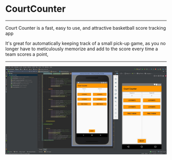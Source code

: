 # CourtCounter
****
Court Counter is a fast, easy to use, and attractive basketball score tracking app

It's great for automatically keeping track of a small pick-up game, as you no longer have to meticulously 
memorize and add to the score every time a team scores a point,
****
![](CourtCounter.jpg)
